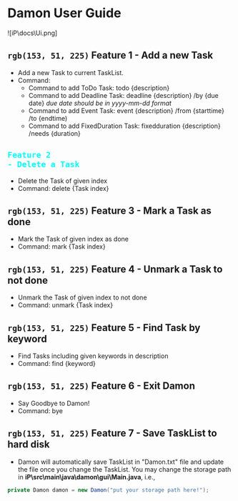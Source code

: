 # Damon User Guide

![iP\docs\Ui.png]



## `rgb(153, 51, 225)` Feature 1 - Add a new Task

- Add a new Task to current TaskList.
- Command:
  - Command to add ToDo Task: todo {description}
  - Command to add Deadline Task: deadline {description} /by {due date}
    *due date should be in yyyy-mm-dd format*
  - Command to add Event Task: event {description} /from {starttime} /to {endtime)
  - Command to add FixedDuration Task: fixedduration {description} /needs {duration}


## <code style="color : Cyan">Feature 2 - Delete a Task</code>

- Delete the Task of given index
- Command: delete {Task index}


## `rgb(153, 51, 225)` Feature 3 - Mark a Task as done

- Mark the Task of given index as done
- Command: mark {Task index}


## `rgb(153, 51, 225)` Feature 4 - Unmark a Task to not done

- Unmark the Task of given index to not done
- Command: unmark {Task index}


## `rgb(153, 51, 225)` Feature 5 - Find Task by keyword

- Find Tasks including given keywords in description
- Command: find {keyword}


## `rgb(153, 51, 225)` Feature 6 - Exit Damon

- Say Goodbye to Damon!
- Command: bye


## `rgb(153, 51, 225)` Feature 7 - Save TaskList to hard disk

- Damon will automatically save TaskList in "Damon.txt" file and update the file once you change the TaskList. You may change the storage path in **iP\src\main\java\damon\gui\Main.java**, i.e.,
```java
private Damon damon = new Damon("put your storage path here!");
```